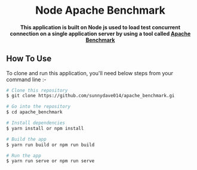 <h1 align="center"> Node Apache Benchmark</h1>
<h4 align="center">This application is built on Node js used to load test concurrent connection on a single application server by using a tool called <a href="https://httpd.apache.org/docs/2.4/programs/ab.html" target="_blank">Apache Benchmark</a></h4>

## How To Use

To clone and run this application, you'll need below steps from your command line :-

```bash
# Clone this repository
$ git clone https://github.com/sunnydave014/apache_benchmark.gi

# Go into the repository
$ cd apache_benchmark

# Install dependencies
$ yarn install or npm install

# Build the app
$ yarn run build or npm run build

# Run the app
$ yarn run serve or npm run serve
```

